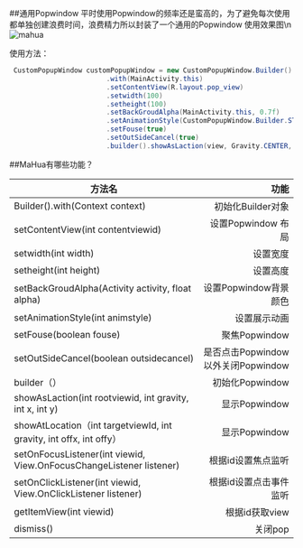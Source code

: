 ##通用Popwindow
平时使用Popwindow的频率还是蛮高的，为了避免每次使用都单独创建浪费时间，浪费精力所以封装了一个通用的Popwindow
使用效果图\n
![mahua](http://img.blog.csdn.net/20170920152747135?watermark/2/text/aHR0cDovL2Jsb2cuY3Nkbi5uZXQvZmFuZW5xaWFu/font/5a6L5L2T/fontsize/400/fill/I0JBQkFCMA==/dissolve/70/gravity/Center)

使用方法：
``` java
 CustomPopupWindow customPopupWindow = new CustomPopupWindow.Builder()
                        .with(MainActivity.this)
                        .setContentView(R.layout.pop_view)
                        .setwidth(100)
                        .setheight(100)
                        .setBackGroudAlpha(MainActivity.this, 0.7f)
                        .setAnimationStyle(CustomPopupWindow.Builder.STYLE2)
                        .setFouse(true)
                        .setOutSideCancel(true)
                        .builder().showAsLaction(view, Gravity.CENTER, 0, 0);
```

##MaHua有哪些功能？

| 方法名 | 功能 |  
 | - |  -: | 
 | Builder().with(Context context)  | 初始化Builder对象 | 
 | setContentView(int contentviewid) |设置Popwindow 布局| 
 | setwidth(int width) | 设置宽度|
 |  setheight(int height) | 设置高度|
 | setBackGroudAlpha(Activity activity, float alpha) |设置Popwindow背景颜色 |
 | setAnimationStyle(int animstyle) | 设置展示动画|
 | setFouse(boolean fouse) |聚焦Popwindow|
 | setOutSideCancel(boolean outsidecancel)|是否点击Popwindow以外关闭Popwindow|
 | builder（）| 初始化Popwindow |
 | showAsLaction(int rootviewid, int gravity, int x, int y)| 显示Popwindow|
 | showAtLocation（int targetviewId, int gravity, int offx, int offy） |  显示Popwindow|
 |setOnFocusListener(int viewid, View.OnFocusChangeListener listener)|根据id设置焦点监听|
 |setOnClickListener(int viewid, View.OnClickListener listener)|根据id设置点击事件监听|
 |getItemView(int viewid)|根据id获取view|
 |dismiss()|关闭pop|
 